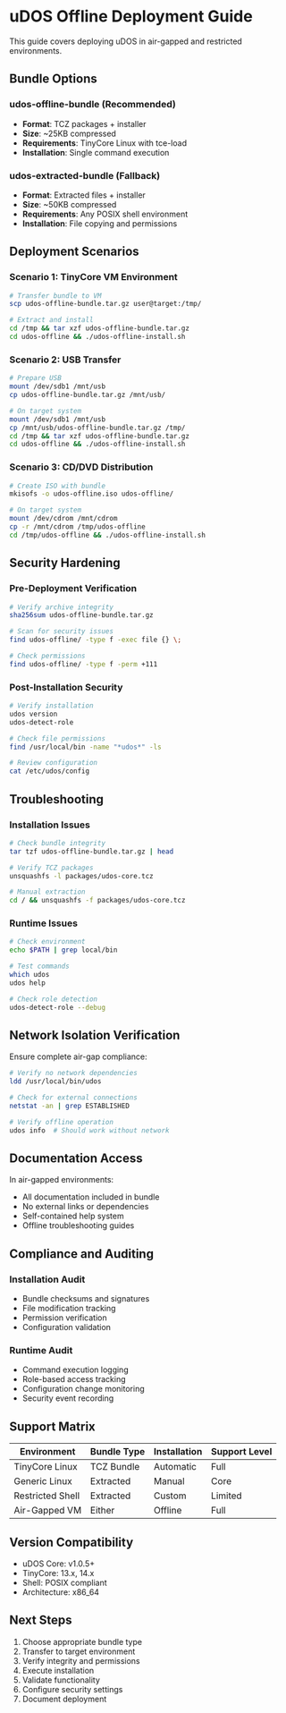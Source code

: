 # uDOS Offline Deployment Guide

This guide covers deploying uDOS in air-gapped and restricted environments.

## Bundle Options

### udos-offline-bundle (Recommended)
- **Format**: TCZ packages + installer
- **Size**: ~25KB compressed
- **Requirements**: TinyCore Linux with tce-load
- **Installation**: Single command execution

### udos-extracted-bundle (Fallback)
- **Format**: Extracted files + installer
- **Size**: ~50KB compressed  
- **Requirements**: Any POSIX shell environment
- **Installation**: File copying and permissions

## Deployment Scenarios

### Scenario 1: TinyCore VM Environment
```bash
# Transfer bundle to VM
scp udos-offline-bundle.tar.gz user@target:/tmp/

# Extract and install
cd /tmp && tar xzf udos-offline-bundle.tar.gz
cd udos-offline && ./udos-offline-install.sh
```

### Scenario 2: USB Transfer
```bash
# Prepare USB
mount /dev/sdb1 /mnt/usb
cp udos-offline-bundle.tar.gz /mnt/usb/

# On target system
mount /dev/sdb1 /mnt/usb
cp /mnt/usb/udos-offline-bundle.tar.gz /tmp/
cd /tmp && tar xzf udos-offline-bundle.tar.gz
cd udos-offline && ./udos-offline-install.sh
```

### Scenario 3: CD/DVD Distribution
```bash
# Create ISO with bundle
mkisofs -o udos-offline.iso udos-offline/

# On target system
mount /dev/cdrom /mnt/cdrom
cp -r /mnt/cdrom /tmp/udos-offline
cd /tmp/udos-offline && ./udos-offline-install.sh
```

## Security Hardening

### Pre-Deployment Verification
```bash
# Verify archive integrity
sha256sum udos-offline-bundle.tar.gz

# Scan for security issues
find udos-offline/ -type f -exec file {} \;

# Check permissions
find udos-offline/ -type f -perm +111
```

### Post-Installation Security
```bash
# Verify installation
udos version
udos-detect-role

# Check file permissions
find /usr/local/bin -name "*udos*" -ls

# Review configuration
cat /etc/udos/config
```

## Troubleshooting

### Installation Issues
```bash
# Check bundle integrity
tar tzf udos-offline-bundle.tar.gz | head

# Verify TCZ packages
unsquashfs -l packages/udos-core.tcz

# Manual extraction
cd / && unsquashfs -f packages/udos-core.tcz
```

### Runtime Issues
```bash
# Check environment
echo $PATH | grep local/bin

# Test commands
which udos
udos help

# Check role detection
udos-detect-role --debug
```

## Network Isolation Verification

Ensure complete air-gap compliance:

```bash
# Verify no network dependencies
ldd /usr/local/bin/udos

# Check for external connections
netstat -an | grep ESTABLISHED

# Verify offline operation
udos info  # Should work without network
```

## Documentation Access

In air-gapped environments:
- All documentation included in bundle
- No external links or dependencies
- Self-contained help system
- Offline troubleshooting guides

## Compliance and Auditing

### Installation Audit
- Bundle checksums and signatures
- File modification tracking
- Permission verification
- Configuration validation

### Runtime Audit
- Command execution logging
- Role-based access tracking
- Configuration change monitoring
- Security event recording

## Support Matrix

| Environment | Bundle Type | Installation | Support Level |
|-------------|-------------|--------------|---------------|
| TinyCore Linux | TCZ Bundle | Automatic | Full |
| Generic Linux | Extracted | Manual | Core |
| Restricted Shell | Extracted | Custom | Limited |
| Air-Gapped VM | Either | Offline | Full |

## Version Compatibility

- uDOS Core: v1.0.5+
- TinyCore: 13.x, 14.x
- Shell: POSIX compliant
- Architecture: x86_64

## Next Steps

1. Choose appropriate bundle type
2. Transfer to target environment
3. Verify integrity and permissions
4. Execute installation
5. Validate functionality
6. Configure security settings
7. Document deployment
